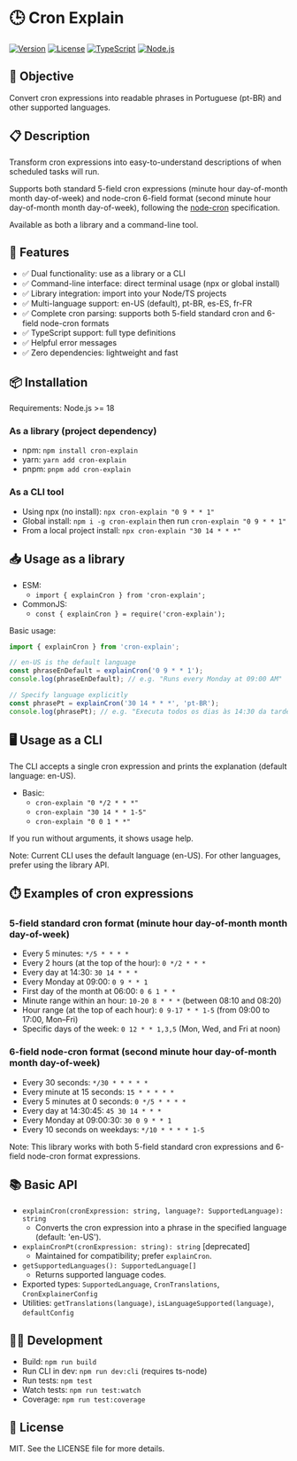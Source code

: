 # 🕒 Cron Explain

[![Version](https://img.shields.io/badge/version-1.0.0-blue.svg)](https://github.com/username/cron-explain)
[![License](https://img.shields.io/badge/license-MIT-green.svg)](LICENSE)
[![TypeScript](https://img.shields.io/badge/TypeScript-5.5.3-blue.svg)](https://www.typescriptlang.org/)
[![Node.js](https://img.shields.io/badge/Node.js-%3E%3D18.x-green.svg)](https://nodejs.org/)

## 🎯 Objective

Convert cron expressions into readable phrases in Portuguese (pt-BR) and other supported languages.

## 📋 Description

Transform cron expressions into easy-to-understand descriptions of when scheduled tasks will run.

Supports both standard 5-field cron expressions (minute hour day-of-month month day-of-week) and node-cron 6-field format (second minute hour day-of-month month day-of-week), following the [node-cron](https://github.com/kelektiv/node-cron) specification.

Available as both a library and a command-line tool.

## 🚀 Features

- ✅ Dual functionality: use as a library or a CLI
- ✅ Command-line interface: direct terminal usage (npx or global install)
- ✅ Library integration: import into your Node/TS projects
- ✅ Multi-language support: en-US (default), pt-BR, es-ES, fr-FR
- ✅ Complete cron parsing: supports both 5-field standard cron and 6-field node-cron formats
- ✅ TypeScript support: full type definitions
- ✅ Helpful error messages
- ✅ Zero dependencies: lightweight and fast

## 📦 Installation

Requirements: Node.js >= 18

### As a library (project dependency)
- npm: `npm install cron-explain`
- yarn: `yarn add cron-explain`
- pnpm: `pnpm add cron-explain`

### As a CLI tool
- Using npx (no install): `npx cron-explain "0 9 * * 1"`
- Global install: `npm i -g cron-explain` then run `cron-explain "0 9 * * 1"`
- From a local project install: `npx cron-explain "30 14 * * *"`

## 📥 Usage as a library

- ESM:
  - `import { explainCron } from 'cron-explain';`
- CommonJS:
  - `const { explainCron } = require('cron-explain');`

Basic usage:

```ts
import { explainCron } from 'cron-explain';

// en-US is the default language
const phraseEnDefault = explainCron('0 9 * * 1');
console.log(phraseEnDefault); // e.g. "Runs every Monday at 09:00 AM"

// Specify language explicitly
const phrasePt = explainCron('30 14 * * *', 'pt-BR');
console.log(phrasePt); // e.g. "Executa todos os dias às 14:30 da tarde"
```

## 🖥️ Usage as a CLI

The CLI accepts a single cron expression and prints the explanation (default language: en-US).

- Basic:
  - `cron-explain "0 */2 * * *"`
  - `cron-explain "30 14 * * 1-5"`
  - `cron-explain "0 0 1 * *"`

If you run without arguments, it shows usage help.

Note: Current CLI uses the default language (en-US). For other languages, prefer using the library API.

## ⏱️ Examples of cron expressions

### 5-field standard cron format (minute hour day-of-month month day-of-week)
- Every 5 minutes: `*/5 * * * *`
- Every 2 hours (at the top of the hour): `0 */2 * * *`
- Every day at 14:30: `30 14 * * *`
- Every Monday at 09:00: `0 9 * * 1`
- First day of the month at 06:00: `0 6 1 * *`
- Minute range within an hour: `10-20 8 * * *` (between 08:10 and 08:20)
- Hour range (at the top of each hour): `0 9-17 * * 1-5` (from 09:00 to 17:00, Mon–Fri)
- Specific days of the week: `0 12 * * 1,3,5` (Mon, Wed, and Fri at noon)

### 6-field node-cron format (second minute hour day-of-month month day-of-week)
- Every 30 seconds: `*/30 * * * * *`
- Every minute at 15 seconds: `15 * * * * *`
- Every 5 minutes at 0 seconds: `0 */5 * * * *`
- Every day at 14:30:45: `45 30 14 * * *`
- Every Monday at 09:00:30: `30 0 9 * * 1`
- Every 10 seconds on weekdays: `*/10 * * * * 1-5`

Note: This library works with both 5-field standard cron expressions and 6-field node-cron format expressions.

## 📚 Basic API
- `explainCron(cronExpression: string, language?: SupportedLanguage): string`
  - Converts the cron expression into a phrase in the specified language (default: 'en-US').
- `explainCronPt(cronExpression: string): string` [deprecated]
  - Maintained for compatibility; prefer `explainCron`.
- `getSupportedLanguages(): SupportedLanguage[]`
  - Returns supported language codes.
- Exported types: `SupportedLanguage`, `CronTranslations`, `CronExplainerConfig`
- Utilities: `getTranslations(language)`, `isLanguageSupported(language)`, `defaultConfig`

## 🧑‍💻 Development
- Build: `npm run build`
- Run CLI in dev: `npm run dev:cli` (requires ts-node)
- Run tests: `npm test`
- Watch tests: `npm run test:watch`
- Coverage: `npm run test:coverage`

## 📄 License
MIT. See the LICENSE file for more details.


